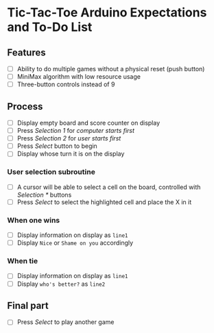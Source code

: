 # Tic-Tac-Toe Arduino Expectations and To-Do List

## Features
- [ ] Ability to do multiple games without a physical reset (push button)
- [ ] MiniMax algorithm with low resource usage
- [ ] Three-button controls instead of 9

## Process
- [ ] Display empty board and score counter on display
- [ ] Press _Selection 1_ for _computer starts first_
- [ ] Press _Selection 2_ for _user starts first_
- [ ] Press _Select_ button to begin
- [ ] Display whose turn it is on the display

### User selection subroutine
- [ ] A cursor will be able to select a cell on the board, controlled with _Selection *_ buttons
- [ ] Press _Select_ to select the highlighted cell and place the X in it

### When one wins
- [ ] Display information on display as `line1`
- [ ] Display `Nice` or `Shame on you` accordingly

### When tie
- [ ] Display information on display as `line1`
- [ ] Display `who's better?` as `line2`

## Final part
- [ ] Press _Select_ to play another game
